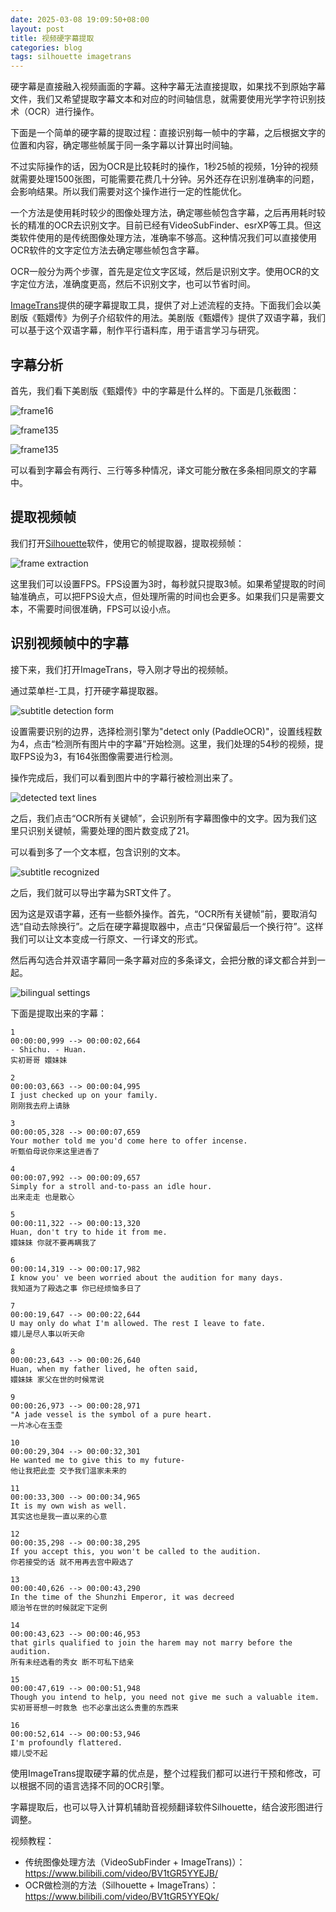 ```yaml
---
date: 2025-03-08 19:09:50+08:00
layout: post
title: 视频硬字幕提取
categories: blog
tags: silhouette imagetrans
---
```


硬字幕是直接融入视频画面的字幕。这种字幕无法直接提取，如果找不到原始字幕文件，我们又希望提取字幕文本和对应的时间轴信息，就需要使用光学字符识别技术（OCR）进行操作。

下面是一个简单的硬字幕的提取过程：直接识别每一帧中的字幕，之后根据文字的位置和内容，确定哪些帧属于同一条字幕以计算出时间轴。

不过实际操作的话，因为OCR是比较耗时的操作，1秒25帧的视频，1分钟的视频就需要处理1500张图，可能需要花费几十分钟。另外还存在识别准确率的问题，会影响结果。所以我们需要对这个操作进行一定的性能优化。

一个方法是使用耗时较少的图像处理方法，确定哪些帧包含字幕，之后再用耗时较长的精准的OCR去识别文字。目前已经有VideoSubFinder、esrXP等工具。但这类软件使用的是传统图像处理方法，准确率不够高。这种情况我们可以直接使用OCR软件的文字定位方法去确定哪些帧包含字幕。

OCR一般分为两个步骤，首先是定位文字区域，然后是识别文字。使用OCR的文字定位方法，准确度更高，然后不识别文字，也可以节省时间。

[ImageTrans](/zh/imagetrans/)提供的硬字幕提取工具，提供了对上述流程的支持。下面我们会以美剧版《甄嬛传》为例子介绍软件的用法。美剧版《甄嬛传》提供了双语字幕，我们可以基于这个双语字幕，制作平行语料库，用于语言学习与研究。

## 字幕分析

首先，我们看下美剧版《甄嬛传》中的字幕是什么样的。下面是几张截图：

![frame16](/album/hardcoded-subtitle-extraction/frame16.jpg)

![frame135](/album/hardcoded-subtitle-extraction/frame135.jpg)

![frame135](/album/hardcoded-subtitle-extraction/frame137.jpg)

可以看到字幕会有两行、三行等多种情况，译文可能分散在多条相同原文的字幕中。

## 提取视频帧

我们打开[Silhouette](/zh/silhouette/)软件，使用它的帧提取器，提取视频帧：

![frame extraction](/album/hardcoded-subtitle-extraction/frame-extraction.jpg)


这里我们可以设置FPS。FPS设置为3时，每秒就只提取3帧。如果希望提取的时间轴准确点，可以把FPS设大点，但处理所需的时间也会更多。如果我们只是需要文本，不需要时间很准确，FPS可以设小点。

## 识别视频帧中的字幕

接下来，我们打开ImageTrans，导入刚才导出的视频帧。

通过菜单栏-工具，打开硬字幕提取器。

![subtitle detection form](/album/hardcoded-subtitle-extraction/subtitle-detection-form.jpg)

设置需要识别的边界，选择检测引擎为"detect only (PaddleOCR)"，设置线程数为4，点击“检测所有图片中的字幕”开始检测。这里，我们处理的54秒的视频，提取FPS设为3，有164张图像需要进行检测。

操作完成后，我们可以看到图片中的字幕行被检测出来了。

![detected text lines](/album/hardcoded-subtitle-extraction/detected-text-lines.jpg)

之后，我们点击“OCR所有关键帧”，会识别所有字幕图像中的文字。因为我们这里只识别关键帧，需要处理的图片数变成了21。

可以看到多了一个文本框，包含识别的文本。

![subtitle recognized](/album/hardcoded-subtitle-extraction/subtitle-recognized.jpg)

之后，我们就可以导出字幕为SRT文件了。

因为这是双语字幕，还有一些额外操作。首先，“OCR所有关键帧”前，要取消勾选“自动去除换行”。之后在硬字幕提取器中，点击“只保留最后一个换行符”。这样我们可以让文本变成一行原文、一行译文的形式。

然后再勾选合并双语字幕同一条字幕对应的多条译文，会把分散的译文都合并到一起。

![bilingual settings](/album/hardcoded-subtitle-extraction/bilingual-settings.jpg)

下面是提取出来的字幕：

```srt
1
00:00:00,999 --> 00:00:02,664
- Shichu. - Huan.
实初哥哥 嬛妹妹

2
00:00:03,663 --> 00:00:04,995
I just checked up on your family.
刚刚我去府上请脉

3
00:00:05,328 --> 00:00:07,659
Your mother told me you'd come here to offer incense.
听甄伯母说你来这里进香了

4
00:00:07,992 --> 00:00:09,657
Simply for a stroll and-to-pass an idle hour.
出来走走 也是散心

5
00:00:11,322 --> 00:00:13,320
Huan, don't try to hide it from me.
嬛妹妹 你就不要再瞒我了

6
00:00:14,319 --> 00:00:17,982
I know you' ve been worried about the audition for many days.
我知道为了殿选之事 你已经烦恼多日了

7
00:00:19,647 --> 00:00:22,644
U may only do what I'm allowed. The rest I leave to fate.
嬛儿是尽人事以听天命

8
00:00:23,643 --> 00:00:26,640
Huan, when my father lived, he often said,
嬛妹妹 家父在世的时候常说

9
00:00:26,973 --> 00:00:28,971
"A jade vessel is the symbol of a pure heart.
一片冰心在玉壶

10
00:00:29,304 --> 00:00:32,301
He wanted me to give this to my future-
他让我把此壶 交予我们温家未来的

11
00:00:33,300 --> 00:00:34,965
It is my own wish as well.
其实这也是我一直以来的心意

12
00:00:35,298 --> 00:00:38,295
If you accept this, you won't be called to the audition.
你若接受的话 就不用再去宫中殿选了

13
00:00:40,626 --> 00:00:43,290
In the time of the Shunzhi Emperor, it was decreed
顺治爷在世的时候就定下定例

14
00:00:43,623 --> 00:00:46,953
that girls qualified to join the harem may not marry before the audition.
所有未经选看的秀女 断不可私下结亲

15
00:00:47,619 --> 00:00:51,948
Though you intend to help, you need not give me such a valuable item.
实初哥哥想一时救急 也不必拿出这么贵重的东西来

16
00:00:52,614 --> 00:00:53,946
I'm profoundly flattered.
嬛儿受不起

```

使用ImageTrans提取硬字幕的优点是，整个过程我们都可以进行干预和修改，可以根据不同的语言选择不同的OCR引擎。

字幕提取后，也可以导入计算机辅助音视频翻译软件Silhouette，结合波形图进行调整。

视频教程：

* 传统图像处理方法（VideoSubFinder + ImageTrans)）：https://www.bilibili.com/video/BV1tGR5YYEJB/
* OCR做检测的方法（Silhouette + ImageTrans）：https://www.bilibili.com/video/BV1tGR5YYEQk/


